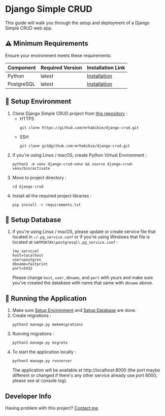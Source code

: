 # Django Simple CRUD

This guide will walk you through the setup and deployment of a Django Simple CRUD web app.

## ⚠️ Minimum Requirements

Ensure your environment meets these requirements:

| Component  | Required Version | Installation Link                                    |
| ---------- | ---------------- | ---------------------------------------------------- |
| Python     | latest           | [Installation](https://www.python.org/downloads/)    |
| PostgreSQL | latest           | [Installation](https://www.postgresql.org/download/) |

## 📝 Setup Environment

1. Clone Django Simple CRUD project from [this repository](https://github.com/mrhabibie/django-crud.git) :
   - HTTPS
     ```console
     git clone https://github.com/mrhabibie/django-crud.git
     ```
   - SSH
     ```console
     git clone git@github.com:mrhabibie/django-crud.git
     ```
2. If you're using Linux / macOS, create Python Virtual Environment :
   ```console
   python3 -m venv django-crud-venv && source django-crud-venv/bin/activate
   ```
3. Move to project directory :
   ```console
   cd django-crud
   ```
4. Install all the required project libraries :
   ```console
   pip install -r requirements.txt
   ```

## 💾 Setup Database

1. If you're using Linux / macOS, please update or create service file that located in `~/.pg_service.conf` or if you're using Windows that file is located at `%APPDATA%\postgresql\.pg_service.conf` :

   ```
   [my_service]
   host=localhost
   user=postgres
   dbname=fastprint
   port=5432
   ```

   Please change `host`, `user`, `dbname`, and `port` with yours and make sure you've created the database with name that same with `dbname` above.

## 🚀 Running the Application

1. Make sure [Setup Environment](#-setup-environment) and [Setup Database](#-setup-database) are done.
2. Create migrations :
   ```console
   python3 manage.py makemigrations
   ```
3. Running migrations :
   ```console
   python3 manage.py migrate
   ```
4. To start the application locally :
   ```console
   python3 manage.py runserver
   ```
   The application will be available at http://localhost:8000 (the port maybe different or changed if there's any other service already use port 8000, please see at console log).

## Developer Info

Having problem with this project?
[Contact me](https://wa.me/6282143603556).
